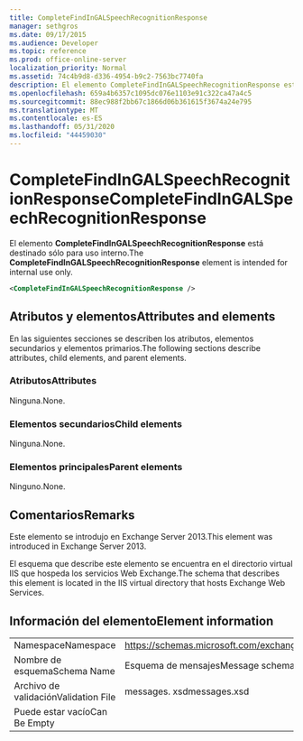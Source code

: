 ```yaml
---
title: CompleteFindInGALSpeechRecognitionResponse
manager: sethgros
ms.date: 09/17/2015
ms.audience: Developer
ms.topic: reference
ms.prod: office-online-server
localization_priority: Normal
ms.assetid: 74c4b9d8-d336-4954-b9c2-7563bc7740fa
description: El elemento CompleteFindInGALSpeechRecognitionResponse está destinado sólo para uso interno.
ms.openlocfilehash: 659a4b6357c1095dc076e1103e91c322ca47a4c5
ms.sourcegitcommit: 88ec988f2bb67c1866d06b361615f3674a24e795
ms.translationtype: MT
ms.contentlocale: es-ES
ms.lasthandoff: 05/31/2020
ms.locfileid: "44459030"
---
```

# <a name="completefindingalspeechrecognitionresponse"></a><span data-ttu-id="4646b-103">CompleteFindInGALSpeechRecognitionResponse</span><span class="sxs-lookup"><span data-stu-id="4646b-103">CompleteFindInGALSpeechRecognitionResponse</span></span>

<span data-ttu-id="4646b-104">El elemento **CompleteFindInGALSpeechRecognitionResponse** está destinado sólo para uso interno.</span><span class="sxs-lookup"><span data-stu-id="4646b-104">The **CompleteFindInGALSpeechRecognitionResponse** element is intended for internal use only.</span></span> 
  
```XML
<CompleteFindInGALSpeechRecognitionResponse />
```

## <a name="attributes-and-elements"></a><span data-ttu-id="4646b-105">Atributos y elementos</span><span class="sxs-lookup"><span data-stu-id="4646b-105">Attributes and elements</span></span>

<span data-ttu-id="4646b-106">En las siguientes secciones se describen los atributos, elementos secundarios y elementos primarios.</span><span class="sxs-lookup"><span data-stu-id="4646b-106">The following sections describe attributes, child elements, and parent elements.</span></span>
  
### <a name="attributes"></a><span data-ttu-id="4646b-107">Atributos</span><span class="sxs-lookup"><span data-stu-id="4646b-107">Attributes</span></span>

<span data-ttu-id="4646b-108">Ninguna.</span><span class="sxs-lookup"><span data-stu-id="4646b-108">None.</span></span>
  
### <a name="child-elements"></a><span data-ttu-id="4646b-109">Elementos secundarios</span><span class="sxs-lookup"><span data-stu-id="4646b-109">Child elements</span></span>

<span data-ttu-id="4646b-110">Ninguna.</span><span class="sxs-lookup"><span data-stu-id="4646b-110">None.</span></span>
  
### <a name="parent-elements"></a><span data-ttu-id="4646b-111">Elementos principales</span><span class="sxs-lookup"><span data-stu-id="4646b-111">Parent elements</span></span>

<span data-ttu-id="4646b-112">Ninguno.</span><span class="sxs-lookup"><span data-stu-id="4646b-112">None.</span></span>
  
## <a name="remarks"></a><span data-ttu-id="4646b-113">Comentarios</span><span class="sxs-lookup"><span data-stu-id="4646b-113">Remarks</span></span>

<span data-ttu-id="4646b-114">Este elemento se introdujo en Exchange Server 2013.</span><span class="sxs-lookup"><span data-stu-id="4646b-114">This element was introduced in Exchange Server 2013.</span></span>
  
<span data-ttu-id="4646b-115">El esquema que describe este elemento se encuentra en el directorio virtual IIS que hospeda los servicios Web Exchange.</span><span class="sxs-lookup"><span data-stu-id="4646b-115">The schema that describes this element is located in the IIS virtual directory that hosts Exchange Web Services.</span></span>
  
## <a name="element-information"></a><span data-ttu-id="4646b-116">Información del elemento</span><span class="sxs-lookup"><span data-stu-id="4646b-116">Element information</span></span>

|||
|:-----|:-----|
|<span data-ttu-id="4646b-117">Namespace</span><span class="sxs-lookup"><span data-stu-id="4646b-117">Namespace</span></span>  <br/> |https://schemas.microsoft.com/exchange/services/2006/messages  <br/> |
|<span data-ttu-id="4646b-118">Nombre de esquema</span><span class="sxs-lookup"><span data-stu-id="4646b-118">Schema Name</span></span>  <br/> |<span data-ttu-id="4646b-119">Esquema de mensajes</span><span class="sxs-lookup"><span data-stu-id="4646b-119">Message schema</span></span>  <br/> |
|<span data-ttu-id="4646b-120">Archivo de validación</span><span class="sxs-lookup"><span data-stu-id="4646b-120">Validation File</span></span>  <br/> |<span data-ttu-id="4646b-121">messages. xsd</span><span class="sxs-lookup"><span data-stu-id="4646b-121">messages.xsd</span></span>  <br/> |
|<span data-ttu-id="4646b-122">Puede estar vacío</span><span class="sxs-lookup"><span data-stu-id="4646b-122">Can Be Empty</span></span>  <br/> ||
   

